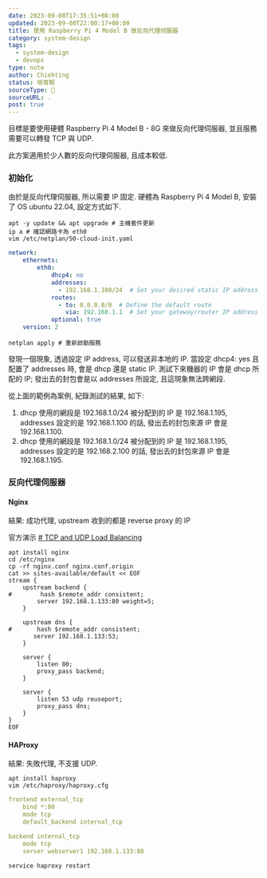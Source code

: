 ```yaml
---
date: 2023-09-08T17:35:51+08:00
updated: 2023-09-08T22:00:17+08:00
title: 使用 Raspberry Pi 4 Model B 做反向代理伺服器
category: system-design
tags:
  - system-design
  - devops
type: note
author: Chiehting
status: 培育期
sourceType: 📜️
sourceURL: .
post: true
---
```


目標是要使用硬體 Raspberry Pi 4 Model B - 8G 來做反向代理伺服器, 並且服務需要可以轉發 TCP 與 UDP. 

此方案適用於少人數的反向代理伺服器, 且成本較低.

<!--more-->

### 初始化

由於是反向代理伺服器, 所以需要 IP 固定. 硬體為 Raspberry Pi 4 Model B, 安裝了 OS  ubuntu 22.04, 設定方式如下.

```shell
apt -y update && apt upgrade # 主機套件更新
ip a # 確認網路卡為 eth0
vim /etc/netplan/50-cloud-init.yaml
```

```yaml
network:
    ethernets:
        eth0:
            dhcp4: no
            addresses:
              - 192.168.1.100/24  # Set your desired static IP address and subnet mask
            routes:
              - to: 0.0.0.0/0  # Define the default route
                via: 192.168.1.1  # Set your gateway/router IP address
            optional: true
    version: 2
```

```shell
netplan apply # 重新啟動服務
```

發現一個現象, 透過設定 IP address, 可以發送非本地的 IP. 當設定 dhcp4: yes 且配置了 addresses 時, 會是 dhcp 還是 static IP. 測試下來機器的 IP 會是 dhcp 所配的 IP; 發出去的封包會是以 addresses 所設定, 且這現象無法跨網段.

從上面的範例為案例, 紀錄測試的結果, 如下:

1. dhcp 使用的網段是 192.168.1.0/24 被分配到的 IP 是 192.168.1.195, addresses 設定的是 192.168.1.100 的話, 發出去的封包來源 IP 會是 192.168.1.100.
2. dhcp 使用的網段是 192.168.1.0/24 被分配到的 IP 是 192.168.1.195, addresses 設定的是 192.168.2.100 的話, 發出去的封包來源 IP 會是 192.168.1.195.

### 反向代理伺服器

#### Nginx

結果: 成功代理, upstream 收到的都是 reverse proxy 的 IP

官方演示 [# TCP and UDP Load Balancing](https://docs.nginx.com/nginx/admin-guide/load-balancer/tcp-udp-load-balancer/)

```shell
apt install nginx
cd /etc/nginx
cp -rf nginx.conf nginx.conf.origin
cat >> sites-available/default << EOF
stream {
    upstream backend {
#        hash $remote_addr consistent;
        server 192.168.1.133:80 weight=5;
    }

    upstream dns {
#       hash $remote_addr consistent;
       server 192.168.1.133:53;
    }

    server {
        listen 80;
        proxy_pass backend;
    }

    server {
        listen 53 udp reuseport;
        proxy_pass dns;
    }
}
EOF
```

#### HAProxy

結果: 失敗代理, 不支援 UDP.

```shell
apt install haproxy
vim /etc/haproxy/haproxy.cfg
```

```yaml
frontend external_tcp
    bind *:80
    mode tcp
    default_backend internal_tcp

backend internal_tcp
    mode tcp
    server webserver1 192.168.1.133:80
```

```shell
service haproxy restart
```
